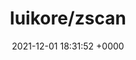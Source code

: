 ---
title: "luikore/zscan"
link: "https://github.com/luikore/zscan"
date: "2021-12-01 18:31:52 +0000"
---
